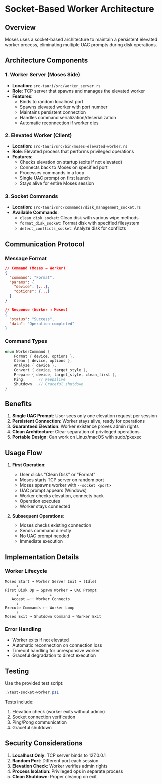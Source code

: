 # Socket-Based Worker Architecture

## Overview
Moses uses a socket-based architecture to maintain a persistent elevated worker process, eliminating multiple UAC prompts during disk operations.

## Architecture Components

### 1. Worker Server (Moses Side)
- **Location**: `src-tauri/src/worker_server.rs`
- **Role**: TCP server that spawns and manages the elevated worker
- **Features**:
  - Binds to random localhost port
  - Spawns elevated worker with port number
  - Maintains persistent connection
  - Handles command serialization/deserialization
  - Automatic reconnection if worker dies

### 2. Elevated Worker (Client)
- **Location**: `src-tauri/src/bin/moses-elevated-worker.rs`
- **Role**: Elevated process that performs privileged operations
- **Features**:
  - Checks elevation on startup (exits if not elevated)
  - Connects back to Moses on specified port
  - Processes commands in a loop
  - Single UAC prompt on first launch
  - Stays alive for entire Moses session

### 3. Socket Commands
- **Location**: `src-tauri/src/commands/disk_management_socket.rs`
- **Available Commands**:
  - `clean_disk_socket`: Clean disk with various wipe methods
  - `format_disk_socket`: Format disk with specified filesystem
  - `detect_conflicts_socket`: Analyze disk for conflicts

## Communication Protocol

### Message Format
```json
// Command (Moses → Worker)
{
  "command": "Format",
  "params": {
    "device": {...},
    "options": {...}
  }
}

// Response (Worker → Moses)
{
  "status": "Success",
  "data": "Operation completed"
}
```

### Command Types
```rust
enum WorkerCommand {
    Format { device, options },
    Clean { device, options },
    Analyze { device },
    Convert { device, target_style },
    Prepare { device, target_style, clean_first },
    Ping,      // Keepalive
    Shutdown   // Graceful shutdown
}
```

## Benefits

1. **Single UAC Prompt**: User sees only one elevation request per session
2. **Persistent Connection**: Worker stays alive, ready for operations
3. **Guaranteed Elevation**: Worker existence proves admin rights
4. **Clean Architecture**: Clear separation of privileged operations
5. **Portable Design**: Can work on Linux/macOS with sudo/pkexec

## Usage Flow

1. **First Operation**:
   - User clicks "Clean Disk" or "Format"
   - Moses starts TCP server on random port
   - Moses spawns worker with `--socket <port>`
   - UAC prompt appears (Windows)
   - Worker checks elevation, connects back
   - Operation executes
   - Worker stays connected

2. **Subsequent Operations**:
   - Moses checks existing connection
   - Sends command directly
   - No UAC prompt needed
   - Immediate execution

## Implementation Details

### Worker Lifecycle
```
Moses Start → Worker Server Init → (Idle)
     ↓
First Disk Op → Spawn Worker → UAC Prompt
     ↓              ↓
   Accept ←── Worker Connects
     ↓
Execute Commands ←→ Worker Loop
     ↓
Moses Exit → Shutdown Command → Worker Exit
```

### Error Handling
- Worker exits if not elevated
- Automatic reconnection on connection loss
- Timeout handling for unresponsive worker
- Graceful degradation to direct execution

## Testing

Use the provided test script:
```powershell
.\test-socket-worker.ps1
```

Tests include:
1. Elevation check (worker exits without admin)
2. Socket connection verification
3. Ping/Pong communication
4. Graceful shutdown

## Security Considerations

1. **Localhost Only**: TCP server binds to 127.0.0.1
2. **Random Port**: Different port each session
3. **Elevation Check**: Worker verifies admin rights
4. **Process Isolation**: Privileged ops in separate process
5. **Clean Shutdown**: Proper cleanup on exit